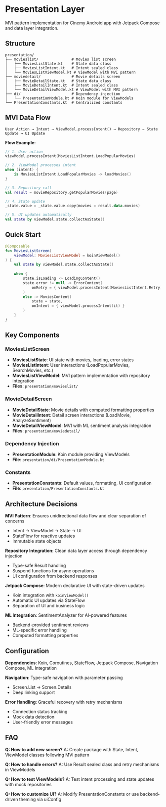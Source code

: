 # Presentation Layer

MVI pattern implementation for Cinemy Android app with Jetpack Compose and data layer integration.

## Structure

```
presentation/
├── movieslist/               # Movies list screen
│   ├── MoviesListState.kt    # State data class
│   ├── MoviesListIntent.kt   # Intent sealed class
│   └── MoviesListViewModel.kt # ViewModel with MVI pattern
├── moviedetail/              # Movie details screen
│   ├── MovieDetailState.kt   # State data class
│   ├── MovieDetailIntent.kt  # Intent sealed class
│   └── MovieDetailViewModel.kt # ViewModel with MVI pattern
├── di/                       # Dependency injection
│   └── PresentationModule.kt # Koin module for ViewModels
└── PresentationConstants.kt  # Centralized constants
```

## MVI Data Flow

```
User Action → Intent → ViewModel.processIntent() → Repository → State Update → UI Update
```

**Flow Example:**
```kotlin
// 1. User action
viewModel.processIntent(MoviesListIntent.LoadPopularMovies)

// 2. ViewModel processes intent
when (intent) {
    is MoviesListIntent.LoadPopularMovies -> loadMovies()
}

// 3. Repository call
val result = movieRepository.getPopularMovies(page)

// 4. State update
_state.value = _state.value.copy(movies = result.data.movies)

// 5. UI updates automatically
val state by viewModel.state.collectAsState()
```

## Quick Start

```kotlin
@Composable
fun MoviesListScreen(
    viewModel: MoviesListViewModel = koinViewModel()
) {
    val state by viewModel.state.collectAsState()
    
    when {
        state.isLoading -> LoadingContent()
        state.error != null -> ErrorContent(
            onRetry = { viewModel.processIntent(MoviesListIntent.Retry) }
        )
        else -> MoviesContent(
            state = state,
            onIntent = { viewModel.processIntent(it) }
        )
    }
}
```

## Key Components

### MoviesListScreen
- **MoviesListState**: UI state with movies, loading, error states
- **MoviesListIntent**: User interactions (LoadPopularMovies, SearchMovies, etc.)
- **MoviesListViewModel**: MVI pattern implementation with repository integration
- **Files**: `presentation/movieslist/`

### MovieDetailScreen  
- **MovieDetailState**: Movie details with computed formatting properties
- **MovieDetailIntent**: Detail screen interactions (LoadMovie, AnalyzeSentiment)
- **MovieDetailViewModel**: MVI with ML sentiment analysis integration
- **Files**: `presentation/moviedetail/`

### Dependency Injection
- **PresentationModule**: Koin module providing ViewModels
- **File**: `presentation/di/PresentationModule.kt`

### Constants
- **PresentationConstants**: Default values, formatting, UI configuration
- **File**: `presentation/PresentationConstants.kt`

## Architecture Decisions

**MVI Pattern**: Ensures unidirectional data flow and clear separation of concerns
- Intent → ViewModel → State → UI
- StateFlow for reactive updates
- Immutable state objects

**Repository Integration**: Clean data layer access through dependency injection
- Type-safe Result handling
- Suspend functions for async operations
- UI configuration from backend responses

**Jetpack Compose**: Modern declarative UI with state-driven updates
- Koin integration with `koinViewModel()`
- Automatic UI updates via StateFlow
- Separation of UI and business logic

**ML Integration**: SentimentAnalyzer for AI-powered features
- Backend-provided sentiment reviews
- ML-specific error handling
- Computed formatting properties

## Configuration

**Dependencies**: Koin, Coroutines, StateFlow, Jetpack Compose, Navigation Compose, ML Integration

**Navigation**: Type-safe navigation with parameter passing
- Screen.List → Screen.Details
- Deep linking support

**Error Handling**: Graceful recovery with retry mechanisms
- Connection status tracking
- Mock data detection
- User-friendly error messages

## FAQ

**Q: How to add new screen?**
A: Create package with State, Intent, ViewModel classes following MVI pattern

**Q: How to handle errors?**
A: Use Result sealed class and retry mechanisms in ViewModels

**Q: How to test ViewModels?**
A: Test intent processing and state updates with mock repositories

**Q: How to customize UI?**
A: Modify PresentationConstants or use backend-driven theming via uiConfig
